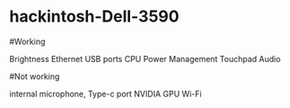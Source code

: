 # hackintosh-Dell-3590
 
 #Working

 Brightness
 Ethernet 
 USB ports
 CPU Power Management
 Touchpad
 Audio

 #Not working

 internal microphone,
 Type-c port
 NVIDIA GPU
 Wi-Fi
 
